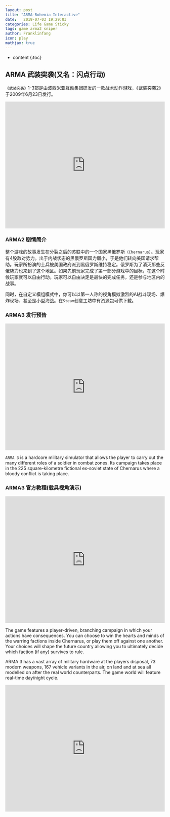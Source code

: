 ```yaml
---
layout: post
title: "ARMA-Bohemia Interactive"
date:   2019-07-03 19:29:03
categories: Life Game Sticky
tags: game arma2 sniper
author: Franklinfang
icon: play
mathjax: true
---
```


* content
{:toc}

## ARMA 武装突袭(又名：闪点行动)

`《武装突袭》`1-3部是由波西米亚互动集团研发的一款战术动作游戏，《武装突袭2》于2009年6月23日发行。
<div align="center">
<iframe frameborder="0" display="block" scrolling="yes" height="400px" id="arma2_official"
 width="100%" src="https://www.baidu.com" allowFullScreen="true">
</iframe>
</div>

### ARMA2 剧情简介

整个游戏的故事发生在分裂之后的苏联中的一个国家黑俄罗斯`（Chernarus）`。玩家有4股敌对势力。出于内战状态的黑俄罗斯国力弱小，于是他们转向美国请求帮助。玩家所扮演的士兵被美国政府派到黑俄罗斯维持稳定。俄罗斯为了消灭那些反俄势力也来到了这个地区。如果先前玩家完成了第一部分游戏中的目标，在这个时候玩家就可以自由行动。玩家可以自由决定是最快的完成任务，还是参与地区内的战事。


同时，在自定义模组模式中，你可以以第一人称的视角模拟激烈的AI战斗现场、爆炸现场、甚至是小型海战。在`Steam`创意工坊中有资源包可供下载。

### ARMA3 发行预告

<div align="center">
<iframe frameborder="0" height="400px" width="100%" src="https://v.qq.com/txp/iframe/player.html?vid=o0805l87byx" allowFullScreen="true"></iframe>
</div>




`ARMA 3` is a hardcore military simulator that allows the player to carry out the many different roles of a soldier in combat zones. Its campaign takes place in the 225 square-kilometre fictional ex-soviet state of Chernarus where a bloody conflict is taking place.

### ARMA3 官方教程(载具视角演示)

<div align="center">
<iframe frameborder="0" height="400px" width="100%" src="https://v.qq.com/txp/iframe/player.html?vid=f0180vj7xwc" allowFullScreen="true"></iframe>
</div>

The game features a player-driven, branching campaign in which your actions have consequences. You can choose to win the hearts and minds of the warring factions inside Chernarus, or play them off against one another. Your choices will shape the future country allowing you to ultimately decide which faction (if any) survives to rule.

ARMA 3 has a vast array of military hardware at the players disposal, 73 modern weapons, 167 vehicle variants in the air, on land and at sea all modelled on after the real world counterparts. The game world will feature real-time day/night cycle.

<div align="center">
<iframe frameborder="0" height="400px" width="100%" src="https://v.qq.com/txp/iframe/player.html?vid=u0153iw3ny5" allowFullScreen="true"></iframe>
</div>